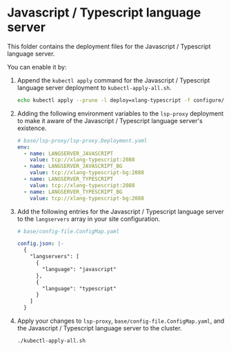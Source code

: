# Javascript / Typescript language server

This folder contains the deployment files for the Javascript / Typescript language server.

You can enable it by:

1. Append the `kubectl apply` command for the Javascript / Typescript language server deployment to `kubectl-apply-all.sh`.

   ```bash
   echo kubectl apply --prune -l deploy=xlang-typescript -f configure/xlang/typescript/ --recursive >> kubectl-apply-all.sh
   ```

1. Adding the following environment variables to the `lsp-proxy` deployment to make it aware of the Javascript / Typescript language server's existence.

   ```yaml
   # base/lsp-proxy/lsp-proxy.Deployment.yaml
   env:
     - name: LANGSERVER_JAVASCRIPT
       value: tcp://xlang-typescript:2088
     - name: LANGSERVER_JAVASCRIPT_BG
       value: tcp://xlang-typescript-bg:2088
     - name: LANGSERVER_TYPESCRIPT
       value: tcp://xlang-typescript:2088
     - name: LANGSERVER_TYPESCRIPT_BG
       value: tcp://xlang-typescript-bg:2088
   ```

1. Add the following entries for the Javascript / Typescript language server to the `langservers` array in your site configuration.

   ```yaml
   # base/config-file.ConfigMap.yaml

   config.json: |-
     {
       "langservers": [
         {
           "language": "javascript"
         },
         {
           "language": "typescript"
         }
       ]
     }
   ```

1. Apply your changes to `lsp-proxy`, `base/config-file.ConfigMap.yaml`, and the Javascript / Typescript language server to the cluster.

   ```bash
   ./kubectl-apply-all.sh
   ```
